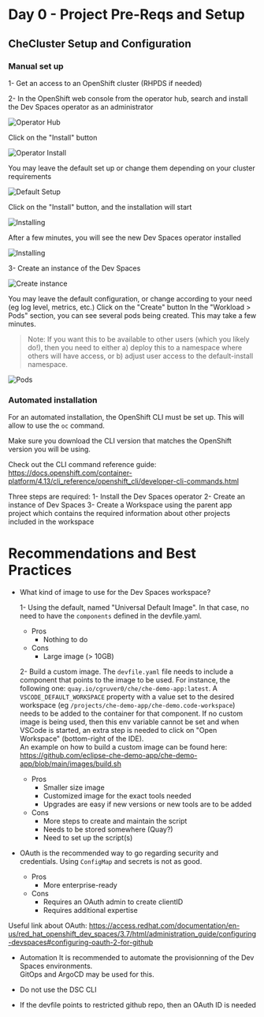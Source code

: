 # Day 0 - Project Pre-Reqs and Setup

## CheCluster Setup and Configuration

### Manual set up

1- Get an access to an OpenShift cluster (RHPDS if needed) 

2- In the OpenShift web console from the operator hub, search and install the Dev Spaces operator as an administrator

![Operator Hub](../images/operator-hub.png)

Click on the "Install" button

![Operator Install](../images/operator-install.png)

You may leave the default set up or change them depending on your cluster requirements

![Default Setup](../images/default-setup.png)

Click on the "Install" button, and the installation will start

![Installing](../images/installing.png)

After a few minutes, you will see the new Dev Spaces operator installed

![Installing](../images/installed.png)


3- Create an instance of the Dev Spaces

![Create instance](../images/create-instance.png)

You may leave the default configuration, or change according to your need (eg log level, metrics, etc.)
Click on the "Create" button
In the "Workload > Pods" section, you can see several pods being created. This may take a few minutes.

> Note: If you want this to be available to other users (which you likely do!), then you need to either a) deploy this to a namespace where others will have access, or b) adjust user access to the default-install namespace.

![Pods](../images/pods.png)

### Automated installation

For an automated installation, the OpenShift CLI must be set up. This will allow to use the `oc` command.

Make sure you download the CLI version that matches the OpenShift version you will be using. 

Check out the CLI command reference guide: https://docs.openshift.com/container-platform/4.13/cli_reference/openshift_cli/developer-cli-commands.html

Three steps are required:
    1- Install the Dev Spaces operator
    2- Create an instance of Dev Spaces
    3- Create a Workspace using the parent app project which contains the required information about other projects included in the workspace


# Recommendations and Best Practices

- What kind of image to use for the Dev Spaces workspace?

    1- Using the default, named "Universal Default Image". In that case, no need to have the `components` defined in the devfile.yaml.

    - Pros
        - Nothing to do
    - Cons
        - Large image (> 10GB)

    2- Build a custom image. The `devfile.yaml` file needs to include a component that points to the image to be used. For instance, the following one: `quay.io/cgruver0/che/che-demo-app:latest`.
    A `VSCODE_DEFAULT_WORKSPACE` property with a value set to the desired workspace (eg `/projects/che-demo-app/che-demo.code-workspace`) needs to be added to the container for that component. If no custom image is being used, then this env variable cannot be set and when VSCode is started, an extra step is needed to click on "Open Workspace" (bottom-right of the IDE).    
    An example on how to build a custom image can be found here: https://github.com/eclipse-che-demo-app/che-demo-app/blob/main/images/build.sh

    - Pros 
        - Smaller size image
        - Customized image for the exact tools needed
        - Upgrades are easy if new versions or new tools are to be added
    - Cons 
        - More steps to create and maintain the script
        - Needs to be stored somewhere (Quay?)
        - Need to set up the script(s)

- OAuth is the recommended way to go regarding security and credentials.  Using `ConfigMap` and secrets is not as good. 

    - Pros 
        - More enterprise-ready
    - Cons
        - Requires an OAuth admin to create clientID
        - Requires additional expertise

Useful link about OAuth: https://access.redhat.com/documentation/en-us/red_hat_openshift_dev_spaces/3.7/html/administration_guide/configuring-devspaces#configuring-oauth-2-for-github

- Automation
It is recommended to automate the provisionning of the Dev Spaces environments.  
GitOps and ArgoCD may be used for this.

- Do not use the DSC CLI

- If the devfile points to restricted github repo, then an OAuth ID is needed

